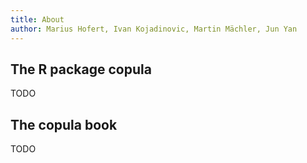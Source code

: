 ```yaml
---
title: About
author: Marius Hofert, Ivan Kojadinovic, Martin Mächler, Jun Yan
---
```


## The R package copula

TODO

## The copula book

TODO